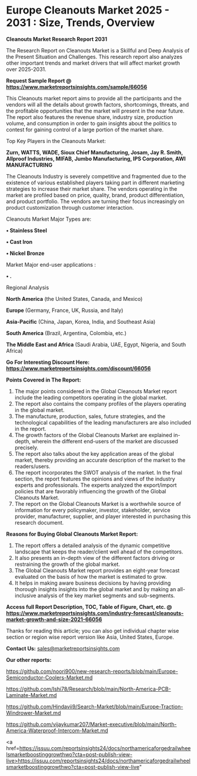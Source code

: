 # Europe Cleanouts Market 2025 - 2031 : Size, Trends, Overview

<strong>Cleanouts Market Research Report 2031</strong>

The Research Report on Cleanouts Market is a Skillful and Deep Analysis of the Present Situation and Challenges. This research report also analyzes other important trends and market drivers that will affect market growth over 2025-2031.

<strong>Request Sample Report @ <a href=https://www.marketreportsinsights.com/sample/66056>https://www.marketreportsinsights.com/sample/66056</a></strong>

This Cleanouts market report aims to provide all the participants and the vendors will all the details about growth factors, shortcomings, threats, and the profitable opportunities that the market will present in the near future. The report also features the revenue share, industry size, production volume, and consumption in order to gain insights about the politics to contest for gaining control of a large portion of the market share.

Top Key Players in the Cleanouts Market:

<strong>Zurn, WATTS, WADE, Sioux Chief Manufacturing, Josam, Jay R. Smith, Allproof Industries, MIFAB, Jumbo Manufacturing, IPS Corporation, AWI MANUFACTURING</strong>

The Cleanouts Industry is severely competitive and fragmented due to the existence of various established players taking part in different marketing strategies to increase their market share. The vendors operating in the market are profiled based on price, quality, brand, product differentiation, and product portfolio. The vendors are turning their focus increasingly on product customization through customer interaction.

Cleanouts Market Major Types are:

<strong>• Stainless Steel

• Cast Iron

• Nickel Bronze</strong>

Market Major end-user applications :

<strong>• .</strong>

Regional Analysis

</u><strong><b>North America</b></strong> (the United States, Canada, and Mexico)

<strong><b>Europe </b></strong>(Germany, France, UK, Russia, and Italy)

<strong><b>Asia-Pacific</b></strong> (China, Japan, Korea, India, and Southeast Asia)

<strong><b>South America</b></strong> (Brazil, Argentina, Colombia, etc.)

<strong><b>The Middle East and Africa</b></strong> (Saudi Arabia, UAE, Egypt, Nigeria, and South Africa)

<strong>Go For Interesting Discount Here: <a href=https://www.marketreportsinsights.com/discount/66056>https://www.marketreportsinsights.com/discount/66056</a></strong>

<strong>Points Covered in The Report:</strong>
<ol>
  <li>The major points considered in the Global Cleanouts Market report include the leading competitors operating in the global market.</li>
  <li>The report also contains the company profiles of the players operating in the global market.</li>
  <li>The manufacture, production, sales, future strategies, and the technological capabilities of the leading manufacturers are also included in the report.</li>
  <li>The growth factors of the Global Cleanouts Market are explained in-depth, wherein the different end-users of the market are discussed precisely.</li>
  <li>The report also talks about the key application areas of the global market, thereby providing an accurate description of the market to the readers/users.</li>
  <li>The report incorporates the SWOT analysis of the market. In the final section, the report features the opinions and views of the industry experts and professionals. The experts analyzed the export/import policies that are favorably influencing the growth of the Global Cleanouts Market.</li>
  <li>The report on the Global Cleanouts Market is a worthwhile source of information for every policymaker, investor, stakeholder, service provider, manufacturer, supplier, and player interested in purchasing this research document.</li>
</ol>
<strong>Reasons for Buying Global Cleanouts Market Report:</strong>

<ol>
  <li>The report offers a detailed analysis of the dynamic competitive landscape that keeps the reader/client well ahead of the competitors.</li>
  <li>It also presents an in-depth view of the different factors driving or restraining the growth of the global market.</li>
  <li>The Global Cleanouts Market report provides an eight-year forecast evaluated on the basis of how the market is estimated to grow.</li>
  <li>It helps in making aware business decisions by having providing thorough insights insights into the global market and by making an all-inclusive analysis of the key market segments and sub-segments.</li>
</ol>
<strong>Access full Report Description, TOC, Table of Figure, Chart, etc. @ <a href=https://www.marketreportsinsights.com/industry-forecast/cleanouts-market-growth-and-size-2021-66056>https://www.marketreportsinsights.com/industry-forecast/cleanouts-market-growth-and-size-2021-66056</a></strong>


Thanks for reading this article; you can also get individual chapter wise section or region wise report version like Asia, United States, Europe.

<strong>Contact Us:</strong>
sales@marketreportsinsights.com

<strong>Our other reports:</strong>

<a href=https://github.com/noori900/new-research-reports/blob/main/Europe-Semiconductor-Coolers-Market.md>https://github.com/noori900/new-research-reports/blob/main/Europe-Semiconductor-Coolers-Market.md</a>

<a href=https://github.com/Ishi78/Research/blob/main/North-America-PCB-Laminate-Market.md>https://github.com/Ishi78/Research/blob/main/North-America-PCB-Laminate-Market.md</a>

<a href=https://github.com/Hindavii9/Search-Market/blob/main/Europe-Traction-Windrower-Market.md>https://github.com/Hindavii9/Search-Market/blob/main/Europe-Traction-Windrower-Market.md</a>

<a href=https://github.com/vijaykumar207/Market-executive/blob/main/North-America-Waterproof-Intercom-Market.md>https://github.com/vijaykumar207/Market-executive/blob/main/North-America-Waterproof-Intercom-Market.md</a>

<a href=https://issuu.com/reportsinsights24/docs/northamericaforgedrailwheelsmarketboostinggrowthwo?cta=post-publish-view-live>https://issuu.com/reportsinsights24/docs/northamericaforgedrailwheelsmarketboostinggrowthwo?cta=post-publish-view-live</a>"
